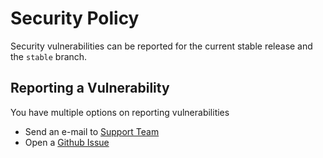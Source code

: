 # Security Policy

Security vulnerabilities can be reported for the current stable release and the `stable` branch.

## Reporting a Vulnerability

You have multiple options on reporting vulnerabilities

* Send an e-mail to [Support Team](mailto:support@laswitchtech.com)
* Open a [Github Issue](https://github.com/LaswitchTech/core-plugin-tinymce/issues)
